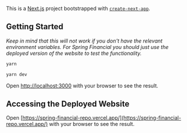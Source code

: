 This is a [Next.js](https://nextjs.org) project bootstrapped with [`create-next-app`](https://nextjs.org/docs/app/api-reference/cli/create-next-app).

## Getting Started

_Keep in mind that this will not work if you don't have the relevant environment variables. For Spring Financial you should just use the deployed version of the website to test the functionality._

```bash
yarn

yarn dev
```

Open [http://localhost:3000](http://localhost:3000) with your browser to see the result.

## Accessing the Deployed Website

Open [https://spring-financial-repo.vercel.app/](https://spring-financial-repo.vercel.app/) with your browser to see the result.
